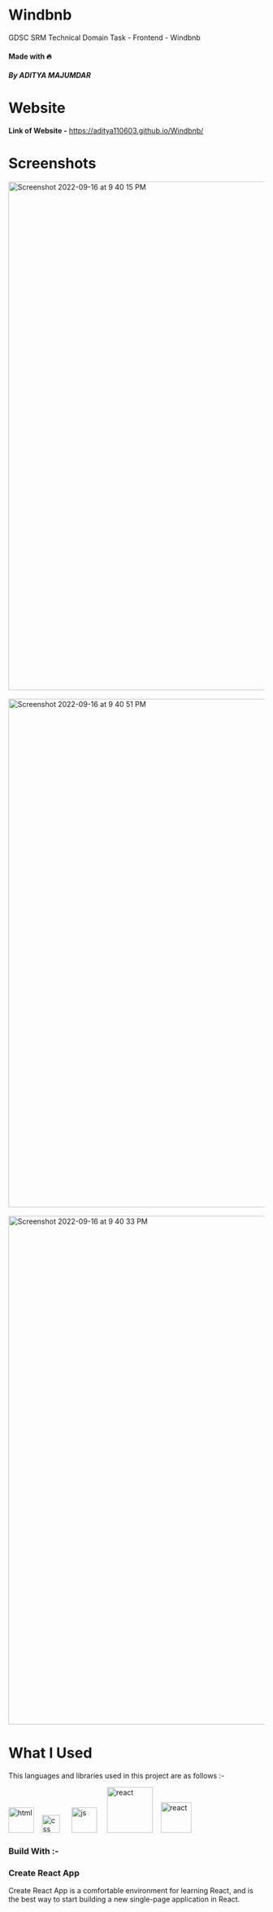 # Windbnb

GDSC SRM Technical Domain Task - Frontend - Windbnb 

#### Made with 🔥
##### By ADITYA MAJUMDAR


# Website

**Link of Website -** https://aditya110603.github.io/Windbnb/


# Screenshots

<img width="1000" alt="Screenshot 2022-09-16 at 9 40 15 PM" src="https://user-images.githubusercontent.com/90856119/190869096-0540848f-1662-41b4-b755-d113814ec55c.png"> 
<br />
<br />
<img width="1000" alt="Screenshot 2022-09-16 at 9 40 51 PM" src="https://user-images.githubusercontent.com/90856119/190869141-287afc2c-63cb-4038-ba1f-bb82e25e3cd1.png">
<br />
<br />
<img width="1000" alt="Screenshot 2022-09-16 at 9 40 33 PM" src="https://user-images.githubusercontent.com/90856119/190869136-9e4fa5ad-b45a-45c4-8c96-b41a76dbc8cc.png">


# What I Used 

This languages and libraries used in this project are as follows :- 


 <img width="50" alt="html" src="https://user-images.githubusercontent.com/90856119/190899693-d38ff14b-b39d-4300-8478-afc5f6692baa.png"> &nbsp;&nbsp; <img width="35" alt="css" src="https://user-images.githubusercontent.com/90856119/190900004-f4723e28-aaee-4e92-9b83-db0e503387e7.png">  &nbsp;&nbsp; &nbsp; <img width="50" alt="js" src="https://user-images.githubusercontent.com/90856119/190900185-25fb2984-32cb-4093-b068-a407eaaaa709.png">  &nbsp;&nbsp;&nbsp; <img width="90" alt="react" src="https://user-images.githubusercontent.com/90856119/190900466-29ff503f-e66a-41db-abec-ba5fe8496a81.png"> &nbsp;&nbsp;&nbsp;<img width="60" alt="react" src="https://user-images.githubusercontent.com/90856119/192089917-2a53c519-2b49-4bcb-92c7-578a7e8cd5b8.png">
 

### Build With :-

### Create React App

Create React App is a comfortable environment for learning React, and is the best way to start building a new single-page application in React. 


